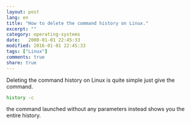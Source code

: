 ```yaml
--- 
layout: post
lang: en
title: "How to delete the command history on Linux."
excerpt: ""
category: operating-systems
date:   2000-01-01 22:45:33
modified: 2016-01-01 22:45:33
tags: ["Linux"]
comments: true
share: true
---
```


Deleting the command history on Linux is quite simple just give the command.
```bash
history -c
```
the command launched without any parameters instead shows you the entire history.
